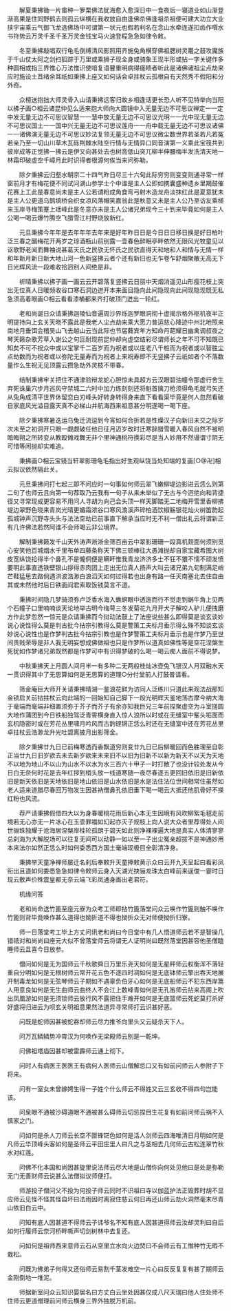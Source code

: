 <!-- { "loadSidebar": true } -->
　　解夏秉拂锄一片畬种一箩栗佛法犹海愈入愈深日中一食夜后一寝道业如山渐登渐高果是住同野鹤去则孤云纵横在我收放自由逢佛杀佛逢祖杀祖便可建大功立大业挟宇宙乘云气御飞龙选佛场中可谓第一状元也假若利名在念山水牵连遂扣齿作噀水书符势云万灵千圣千圣万灵金钱宝马火速登程急急如律令敕。

　　冬至秉拂敲唱双行龟毛倒缚清风影照用齐施兔角横穿佛祖腮树灵鼍之鼓攻魔族于千山仗太阿之剑扫狐踪于万里或乘狮子现全身或骑象王现半形或拈一字关键作多种圆相或指三界惟心万法惟识使喑复语瞽重明病得瘥瞆者听此是诸佛诸祖尘点劫来应时施设土苴绪余耳祇如秉拂上座又如何话会卓拄杖云孤根自有天然秀不假阳和分外奇。

　　众檀送抱拙大师灵骨入山请秉拂远客归故乡相逢话更长恐人听不见特举向当阳以拂子画○相云诸昆仲见么适来抱大师向大圆镜中入无量无边不可思议禅定一一定中发无量无边不可思议智慧一一慧中放无量无边不可思议光明一一光中现无量无边不可思议国土一一国中兴无量无边不可思议莲舟一一舟中载无量无边不可思议诸佛一一诸佛演无量无边不可思议妙法复领无量无边不可思议微尘数世界若圣若凡若冤若亲乃至一切山川草木瓦砾荆棘水陆空行情与无情异口同音演第一义乘此宝筏共到彼岸成等正觉拂一拂云是伊又向甚处去也树高低山突兀柳半伸腰梅半发洗清天地一林霜印破虚空千嶂月此时识得者根源何俟当来问弥勒。

　　除夕秉拂云归壑水朝宗二十四气昨日尽三十六旬此际穷穷则变变则通寻常一样窗前月才有梅花便不同试问湖山参学士个中谁是主人公即如携囊盛种遗乡里羯鼓催花赛上工此是春意尚未是主人公若谓粉成角食弯弓射木造龙舟淡抹红此是夏意犹未是主人公更道乌鹊填桥会织女凉风落帽笑嘉翁此是秋意又未是主人公乃至访友乘槎来玉岸寻梅策蹇上瑶峰此是冬意亦未是主人公诸兄弟现今三十到来毕竟如何是主人公喝一喝云爆竹腾空飞腊雪江村野烧放新红。

　　元旦秉拂今年年是去年年年去年来是好年昨日日是今日日日移日换是好日柏叶泛三春之醑梅花开两岁之琼酒瓶山前别露一壶春色醉眠亭畔依然无限风光牧童见以讴歌野老闻而舞袖说甚葛天氏之民欤无怀氏之民欤直得天和地和人和情与无情一样和年新月新日新大地山河一色新竖拂云者个还有新旧也无乍卷乍舒烟聚散无高无下日光辉风流一段难收拾迥别人间绝是非。

　　祈晴秉拂以拂子画一画云云开碧落复竖拂云日丽中天烟消遥见山形瘦花枝上突出无位真人日暖频收谷口寒石洞边迸开本来面目隐向此间隐现向此间现隐现既无私急须高着眼画○相云看看漆桶都来齐打破顶门迸出一轮红。

　　老和尚诞日众请秉拂迦陵仙音遍周沙界烁迦罗眼洞彻十虚揭示格外枢机夜半正明提持向上玄关天晓不露此是我老人尘点劫来乘大愿力普运慈心降迹中州北地照来南地月垂饵会稽吴山飞去越山云当此际也节届蕤宾年方知命丹葩耀日幽禽调叔夜之琴天籁杂歌芳草入谢公之句叵耐现前昆仲却向虚空结彩尽谓师长之年不可不知既已知矣不可不祝众中或以宝掌千二百岁而为祝者或以庄老八千桩而为祝者或以智胜尘点劫数而为祝者或以弥陀无量寿而为祝者上来祝寿即不无竖拂子云祇如者个不落数量作么生祝无见顶露云攒急劫外灵枝不带春。

　　结制秉拂牢关把住不通津验辩龙蛇心胆惊未具超方云汉眼碧油幢令那虚行舍生弃死诛巢穴步月巡风守禁城二六时中加力练刻刻还将魁首擒刀枪须得龟毛就弓矢还从兔角成清平世界休留恋白刃峰头好转身转得身来直下看看渠毕竟是何人忽然看破自家底风光溢目露天真不必梯山并航海西来祖意甚分明遂喝一喝下座。

　　除夕秉拂寒暑迭运乌兔迁流逗到今宵如何合折若是性燥汉子向新旧未交之际岁次未至之初洞开只眼一觑觑破任他日征月迈岁改时迁寒辞腊雪暖入春风自然不被明暗晦朔之所转变从教殴傩戏舞无非个里神通桃符换彩尽是当人妙用不然谩谓寸阴无可惜等闲抛却实难追。

　　秉拂画○相云宝镜当轩翠影珊龟毛指出好生观纵饶当处知端的复画[○@卍]相云拟议依然隔此关。

　　元旦秉拂问打七起三即不问应时一句事如何师云翠飞嫩柳堤边影进云恁么则第二句了也师云且向第一句荐取乃云我有一句子从来未举似了无古与今迥绝向和背捷径又寻常现成更容易不用问人寻胡为向己会头顶一样天脚踏无二地梅开雪里香柳拂堤边翠野色晓来青岚光晴更媚霜浓谷口寒风澹溪声碎柏酒饮椒觞银花灿火树笛韵起孤城钟声沉野寺头头与法法空劫已前事直下解承当应时无不利一僧出礼云将谓新正有几许佛法若然阿谁不会师喝云非公境界。

　　解制秉拂籁发千山天外涛声淅淅金筛百亩云中翠影珊珊一段真机觌面何须别觅心安笑他百城烟水千里布单四藤条称天下佛三顿棒往大愚滩抛却自家宝藏希图大树皮宽纵饶拾得半个鼻孔不是儱侗便是瞒盰惟我青龙济济多士不狂不獧不懦不顽发愤要明此事直透铁壁银山拶得赤肉团上走出无位真人扬声大叫云诸兄弟九旬制满足峭芒鞋猛思去路倘遇洪波浩渺白浪滔天如何过得若也出身有路一任天南塞北去住自由其或未然他时后日铁面阎君索取饭钱莫言不道。

　　秉拂时间隐几梦骑须弥卢泛香水海入蟭螟眼中透迤而行不觉走到蜗牛角上见两个石幢子口里喃喃谈天论地举古明今梅萼三冬发菊花九月开犬子解咬人驴儿便拽磨方作此梦忽然一惊元是众请秉拂而今挝动法鼓上了法座说些甚么即得莫是谈玄谈妙说心说性得么莫是判古批今拈宗引教得么莫是警策工夫标月垂示得么殊不知谈玄谈妙说心说性也是作梦判古批今拈宗引教也是作梦警策工夫标月垂示也是作梦乃至世间贵贱荣辱是非人我无明妄想成佛做祖也只是作梦所以道真如佛性等是空花涅槃生死犹如作梦诸兄弟既然都是作梦可中有识得梦破的么喝一喝云痴人面前不得说梦。

　　中秋秉拂天上月圆人间月半一有多种二无两般桂灿冰壶兔飞银汉人月双融水天一贯识得其中了无思算如何是无思算的道理○分付堂前人打鼓普请看。

　　筛金庵巨大师开关请秉拂晴湖一鉴浪花鲜为访同人泛练川只道此来观法战那知金锁启关前拈拄杖云向此端的一回始知自己脚下一段光明辉天鉴地荡古摩今纳大海于毫端而毫端非细置须弥于芥子而芥子有余亦知我巨兄三年前捏聚虚空为斗室搓圆大地作蒲团到今日铁船独驾泛青霄横身直入惊人浪所以时或在无缝室中髼头垢面而玄机隐密时或在芳花丛里啸月吟风而古韵铿锵正恁么时还在无缝室中还在芳花丛里卓拄杖云浩渺龙升光吐碧离披月出影筛金。

　　除夕秉拂廿九日已前梅寒透而香飘道穷则变廿九日已后柳暖回而色胜理至自彰正当廿九日旧岁欲去未去新岁欲来未来旧不以旧为旧新不以新为新天不以天为天地不以地为地山不以山为山水不以水为水三百六十甲子一时打散了也没计较处发从今日白无奈何时花是去年红拶到梢头放一线道寒随一夜尽春逐五更回旧依旧是旧新依旧是新天依旧是天地依旧是地山依旧是山水依旧是水是法住法位世间相常住虽然如老人适来道腊尽春回万物发生因甚衲僧鼻孔依旧垂下喝一喝云大抵还他肌骨好不搽红粉也风流。

　　荐严请秉拂假借四大以为身春暖桃花雨后新心本无生因境有风吹柳絮毛毬走前境若无心亦无一片冰心在玉壶罪福如幻起亦灭子规枝上向人说大众者里荐得处人间世骊珠独耀于沧海居涅槃岸桂轮孤朗于碧天如此则净裸裸遍大地是真实人体清寥寥总刹海为大解脱场可以往复无间可以动静一如以至一子出尘冤亲超拔不是神通妙用本来法尔如然正恁么时如何委悉西方国土毫端现极目全彰清净身。

　　秉拂举天童净禅师屡迁名刹后奉敕升天童捧敕黄示众曰云开九天呈起曰看彩凤衔出且道如何委悉急急如律令敕师云身入天湖光抉骊龙珠太白峰前来逞俊一霎时日现云敷声价殊震皇都无奈云端飞彩凤通身画出老君符。

　　机缘问答

　　老和尚命送竹篦至座元寮为众考工师即拈竹篦落堂问众云唤作竹篦则触不唤作竹篦则背毕竟唤作甚么道得也拗折道不得也拗折众无对师便拗折归寮。

　　师一日落堂考工毕上方丈问讯老和尚曰今日堂中有几人悟道师云若不是智操几错祗对和尚尚曰座元大似不曾落堂师云将谓无人证明尚曰既然落堂因甚容他圣僧瞌睡师云且喜今日放参。

　　僧问如何是无为国师云千秋歌舜日万里乐尧天如何是无星秤师云权衡浑不落轻重自分明如何是无根树师云常开花五色不逐四时凋如何是无底钵师云擎出吞天地展开制毒龙如何是无弦琴师云子期如不遇辜负伯牙心如何是无底船师云不犯东西岸篙人用意良如何是无生曲师云曲终人不会江上数峰青如何是无孔笛师云拈来高阁上吹出凤凰游如何是无须锁师云放行风不露把住手难开如何是无底篮师云死蛇莫打杀好好盛将归进云为呗玄关明祖意果然法道异寻常师打云识甚好恶。

　　问既是蛇师因甚被蛇吞却师云尽力推爷向里头又云疑杀天下人。

　　问万瓦鳞鳞势冲霄汉为何唤作无梁殿师云别是一乾坤。

　　问佛祖塔庙因甚却被雷霹师云通上彻下。

　　问时人有病医王医医王有病何人医师云山僧解忌口又有如前问师云人参附子下将来。

　　问有一室女未曾嫁娉生得一子姓个什么师云不得姓又云三玄收不得四句岂能该。

　　问泉眼不通被沙碍道眼不通被甚么碍师云切忌捏目生花复有如前问师云祸不入慎家之门。

　　问如何是杀人刀师云长空不匣锋铓色如何是活人剑师云四海唯清日月明如何是凡师云华顶峰头客如何是圣师云平田庄里人曰凡之与圣相去几何师云古松连翠竹秋水对红莲。

　　问佛不化本国和尚因甚旋里说法师云尽大地是山僧你向何处见他曰是处是弥勒无门无善财师云说甚么法僧拟议师便打。

　　师游投子僧问父不投为何投子师云同时不识祖曰寺以伽蓝护法正毁葬时胡不显应师云见怪不怪其怪自坏曰法雨因时离寂住慈云何日再还山师云劫火洞然毫末尽青山依旧白云中。

　　问知有底人因甚道不得师云子讳爷名不知有底人因甚道得师云汝却灵利曰自后如何行履师云奈河桥畔嘶声切剑树林中去复还。

　　问如何是祖师西来意师云石从空里立水向火边焚曰不会师云有工惟种竹无暇不栽松。

　　问既为佛弟子何得又还俗师云易割千茎发难空一片心曰反反复复有甚了期师云金刚倒地一堆泥。

　　师据新室问众云知识晏居名曰方丈白云坐处因甚仅成八尺天瑞曰他人住处师不住师云更道僧理前问师云横身三界外独脱万机前。

